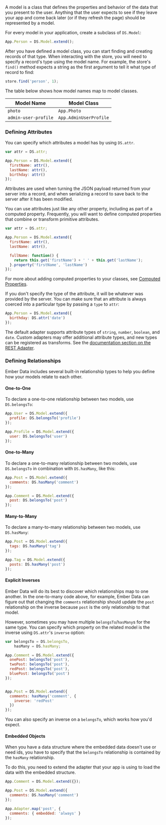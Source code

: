 A model is a class that defines the properties and behavior of the
data that you present to the user. Anything that the user expects to see
if they leave your app and come back later (or if they refresh the page)
should be represented by a model.

For every model in your application, create a subclass of `DS.Model`:

```javascript
App.Person = DS.Model.extend();
```

After you have defined a model class, you can start finding and creating
records of that type. When interacting with the store, you will need to
specify a record's type using the model name. For example, the store's
`find()` method expects a string as the first argument to tell it what
type of record to find:

```js
store.find('person', 1);
```

The table below shows how model names map to model classes.

<table>
  <thead>
  <tr>
    <th>Model Name</th>
    <th>Model Class</th>
  </tr>
  </thead>
  <tr>
    <td><code>photo</code></td>
    <td><code>App.Photo</code></td>
  </tr>
  <tr>
    <td><code>admin-user-profile</code></td>
    <td><code>App.AdminUserProfile</code></td>
  </tr>
</table>

### Defining Attributes

You can specify which attributes a model has by using `DS.attr`.

```javascript
var attr = DS.attr;

App.Person = DS.Model.extend({
  firstName: attr(),
  lastName: attr(),
  birthday: attr()
});
```

Attributes are used when turning the JSON payload returned from your
server into a record, and when serializing a record to save back to the
server after it has been modified.

You can use attributes just like any other property, including as part of a
computed property. Frequently, you will want to define computed
properties that combine or transform primitive attributes.

```javascript
var attr = DS.attr;

App.Person = DS.Model.extend({
  firstName: attr(),
  lastName: attr(),

  fullName: function() {
    return this.get('firstName') + ' ' + this.get('lastName');
  }.property('firstName', 'lastName')
});
```

For more about adding computed properties to your classes, see [Computed
Properties](/guides/object-model/computed-properties).

If you don't specify the type of the attribute, it will be whatever was
provided by the server. You can make sure that an attribute is always
coerced into a particular type by passing a `type` to `attr`:

```js
App.Person = DS.Model.extend({
  birthday: DS.attr('date')
});
```

The default adapter supports attribute types of `string`,
`number`, `boolean`, and `date`. Custom adapters may offer additional
attribute types, and new types can be registered as transforms. See the
[documentation section on the REST Adapter](/guides/models/the-rest-adapter).

### Defining Relationships

Ember Data includes several built-in relationship types to help you
define how your models relate to each other.

#### One-to-One

To declare a one-to-one relationship between two models, use
`DS.belongsTo`:

```js
App.User = DS.Model.extend({
  profile: DS.belongsTo('profile')
});

App.Profile = DS.Model.extend({
  user: DS.belongsTo('user')
});
```

#### One-to-Many

To declare a one-to-many relationship between two models, use
`DS.belongsTo` in combination with `DS.hasMany`, like this:

```js
App.Post = DS.Model.extend({
  comments: DS.hasMany('comment')
});

App.Comment = DS.Model.extend({
  post: DS.belongsTo('post')
});
```

#### Many-to-Many

To declare a many-to-many relationship between two models, use
`DS.hasMany`:

```js
App.Post = DS.Model.extend({
  tags: DS.hasMany('tag')
});

App.Tag = DS.Model.extend({
  posts: DS.hasMany('post')
});
```

#### Explicit Inverses

Ember Data will do its best to discover which relationships map to one
another. In the one-to-many code above, for example, Ember Data can figure out that
changing the `comments` relationship should update the `post`
relationship on the inverse because `post` is the only relationship to
that model.

However, sometimes you may have multiple `belongsTo`/`hasMany`s for the
same type. You can specify which property on the related model is the
inverse using `DS.attr`'s `inverse` option:

```javascript
var belongsTo = DS.belongsTo,
    hasMany = DS.hasMany;

App.Comment = DS.Model.extend({
  onePost: belongsTo('post'),
  twoPost: belongsTo('post'),
  redPost: belongsTo('post'),
  bluePost: belongsTo('post')
});


App.Post = DS.Model.extend({
  comments: hasMany('comment', {
    inverse: 'redPost'
  })
});
```

You can also specify an inverse on a `belongsTo`, which works how you'd expect.

#### Embedded Objects

When you have a data structure where the embedded data doesn't use or need ids, you have to specify that the `belongsTo` relationship is contained by the `hasMany` relationship.

To do this, you need to extend the adapter that your app is using to load the data with the embedded structure.

```javascript
App.Comment = DS.Model.extend({});

App.Post = DS.Model.extend({
  comments: DS.hasMany('comment')
});

App.Adapter.map('post', {
  comments: { embedded: 'always' }
});
```
